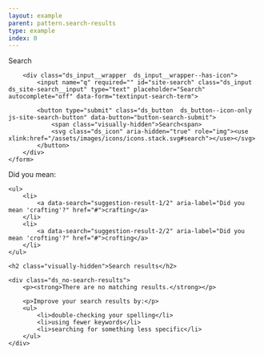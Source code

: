 ```yaml
---
layout: example
parent: pattern.search-results
type: example
index: 0
---
```


<div class="ds_search-results">

<div class="ds_site-search">
    <form role="search" class="ds_site-search__form">
        <label class="ds_label  visually-hidden" for="site-search">Search</label>

        <div class="ds_input__wrapper  ds_input__wrapper--has-icon">
            <input name="q" required="" id="site-search" class="ds_input  ds_site-search__input" type="text" placeholder="Search" autocomplete="off" data-form="textinput-search-term">

            <button type="submit" class="ds_button  ds_button--icon-only  js-site-search-button" data-button="button-search-submit">
                <span class="visually-hidden">Search<span>
                <svg class="ds_icon" aria-hidden="true" role="img"><use xlink:href="/assets/images/icons/icons.stack.svg#search"></use></svg>
            </button>
        </div>
    </form>
</div>

<nav id="suggestions" class="ds_search-suggestions" aria-label="Alternative search suggestions">
    <span aria-hidden="true">Did you mean:</span>

    <ul>
        <li>
            <a data-search="suggestion-result-1/2" aria-label="Did you mean 'crafting'?" href="#">crafting</a>
        </li>
        <li>
            <a data-search="suggestion-result-2/2" aria-label="Did you mean 'crofting'?" href="#">crofting</a>
        </li>
    </ul>
</nav>

<section id="search-results" class="ds_search-results">

    <h2 class="visually-hidden">Search results</h2>

    <div class="ds_no-search-results">
        <p><strong>There are no matching results.</strong></p>

        <p>Improve your search results by:</p>
        <ul>
            <li>double-checking your spelling</li>
            <li>using fewer keywords</li>
            <li>searching for something less specific</li>
        </ul>
    </div>

</section>
